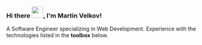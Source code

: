 ### Hi there <img src="https://raw.githubusercontent.com/MartinHeinz/MartinHeinz/master/wave.gif" width="30px">, I'm Martin Velkov!

A Software Engineer specializing in Web Development. Experience with the technologies listed in the **toolbox** below.



<!--
**MartsTech/MartsTech** is a ✨ _special_ ✨ repository because its `README.md` (this file) appears on your GitHub profile.

Here are some ideas to get you started:

- 🔭 I’m currently working on ...
- 🌱 I’m currently learning ...
- 👯 I’m looking to collaborate on ...
- 🤔 I’m looking for help with ...
- 💬 Ask me about ...
- 📫 How to reach me: ...
- 😄 Pronouns: ...
- ⚡ Fun fact: ...
-->
